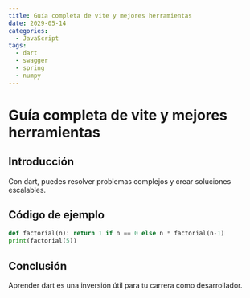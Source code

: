 ```yaml
---
title: Guía completa de vite y mejores herramientas
date: 2029-05-14
categories:
  - JavaScript
tags:
  - dart
  - swagger
  - spring
  - numpy
---
```


# Guía completa de vite y mejores herramientas

## Introducción

Con dart, puedes resolver problemas complejos y crear soluciones escalables.

## Código de ejemplo

```python
def factorial(n): return 1 if n == 0 else n * factorial(n-1)
print(factorial(5))
```

## Conclusión

Aprender dart es una inversión útil para tu carrera como desarrollador.